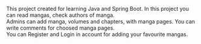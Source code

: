 This project created for learning Java and Spring Boot. In this project you can read mangas, check authors of manga. \
Admins can add manga, volumes and chapters, with manga pages. You can write comments for choosed manga pages. \
You can Register and Login in account for adding your favourite mangas.
